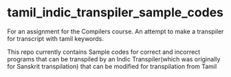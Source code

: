 # tamil_indic_transpiler_sample_codes

For an assignment for the Compilers course.
An attempt to make a transpiler for transcript with tamil keywords.

This repo currently contains Sample codes for correct and incorrect programs that can be transpiled by an Indic Transpiler(which was originally for Sanskrit transpilation) that can be modified for transpilation from Tamil
